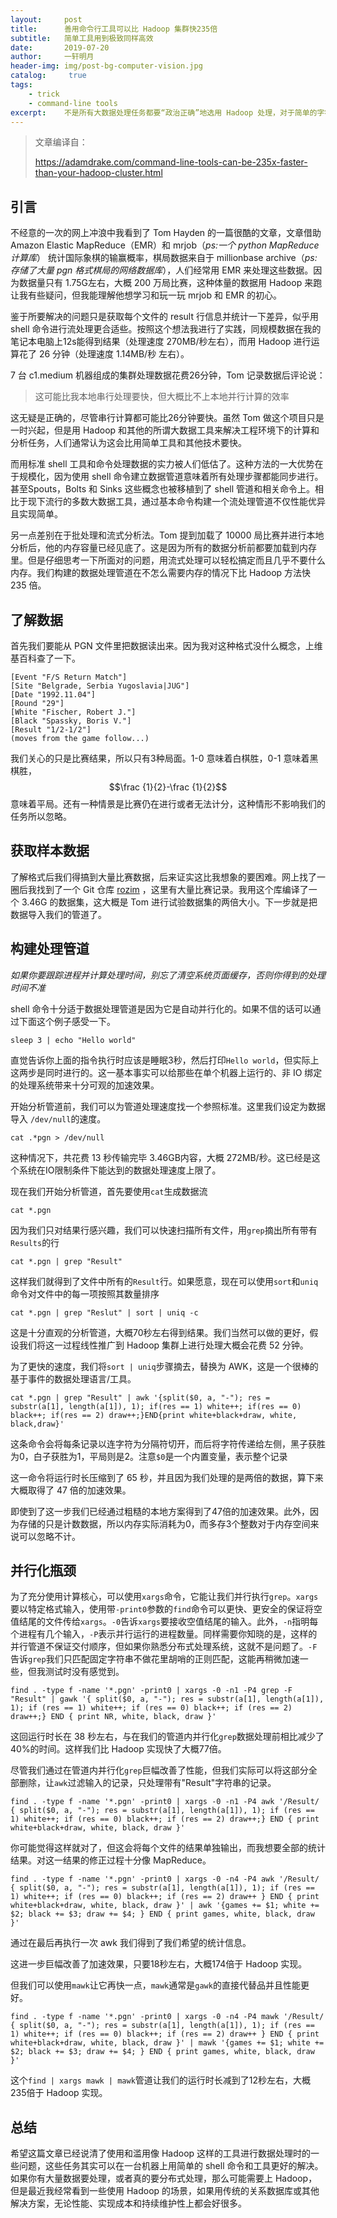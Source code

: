 ```yaml
---
layout:     post
title:      善用命令行工具可以比 Hadoop 集群快235倍
subtitle:   简单工具用到极致同样高效
date:       2019-07-20
author:     一轩明月
header-img: img/post-bg-computer-vision.jpg
catalog: 	 true
tags:
    - trick
    - command-line tools
excerpt:    不是所有大数据处理任务都要“政治正确”地选用 Hadoop 处理，对于简单的字符串统计合并完全可以使用 shell 命令完成，无论性能、实现成本和持续维护性上都会好很多。
---
```


> 文章编译自：
>
> https://adamdrake.com/command-line-tools-can-be-235x-faster-than-your-hadoop-cluster.html

## 引言

不经意的一次的网上冲浪中我看到了 Tom Hayden 的一篇很酷的文章，文章借助 Amazon Elastic MapReduce（EMR）和 mrjob（_ps:一个 python MapReduce 计算库_） 统计国际象棋的输赢概率，棋局数据来自于 millionbase archive（_ps:存储了大量 pgn 格式棋局的网络数据库_），人们经常用 EMR 来处理这些数据。因为数据量只有 1.75G左右，大概 200 万局比赛，这种体量的数据用 Hadoop 来跑让我有些疑问，但我能理解他想学习和玩一玩 mrjob 和 EMR 的初心。

鉴于所要解决的问题只是获取每个文件的 result 行信息并统计一下差异，似乎用 shell 命令进行流处理更合适些。按照这个想法我进行了实践，同规模数据在我的笔记本电脑上12s能得到结果（处理速度 270MB/秒左右），而用  Hadoop 进行运算花了 26 分钟（处理速度 1.14MB/秒 左右）。

7 台 c1.medium 机器组成的集群处理数据花费26分钟，Tom 记录数据后评论说：

> 这可能比我本地串行处理要快，但大概比不上本地并行计算的效率

这无疑是正确的，尽管串行计算都可能比26分钟要快。虽然 Tom 做这个项目只是一时兴起，但是用 Hadoop 和其他的所谓大数据工具来解决工程环境下的计算和分析任务，人们通常认为这会比用简单工具和其他技术要快。

而用标准 shell 工具和命令处理数据的实力被人们低估了。这种方法的一大优势在于规模化，因为使用 shell 命令建立数据管道意味着所有处理步骤都能同步进行。甚至Spouts，Bolts 和 Sinks 这些概念也被移植到了 shell 管道和相关命令上。相比于现下流行的多数大数据工具，通过基本命令构建一个流处理管道不仅性能优异且实现简单。

另一点差别在于批处理和流式分析法。Tom 提到加载了 10000 局比赛并进行本地分析后，他的内存容量已经见底了。这是因为所有的数据分析前都要加载到内存里。但是仔细思考一下所面对的问题，用流式处理可以轻松搞定而且几乎不要什么内存。我们构建的数据处理管道在不怎么需要内存的情况下比 Hadoop 方法快 235 倍。

## 了解数据

首先我们要能从 PGN 文件里把数据读出来。因为我对这种格式没什么概念，上维基百科查了一下。

```
[Event "F/S Return Match"]
[Site "Belgrade, Serbia Yugoslavia|JUG"]
[Date "1992.11.04"]
[Round "29"]
[White "Fischer, Robert J."]
[Black "Spassky, Boris V."]
[Result "1/2-1/2"]
(moves from the game follow...)
```

我们关心的只是比赛结果，所以只有3种局面。1-0 意味着白棋胜，0-1 意味着黑棋胜，$$\frac {1}{2}-\frac {1}{2}$$意味着平局。还有一种情景是比赛仍在进行或者无法计分，这种情形不影响我们的任务所以忽略。

## 获取样本数据

了解格式后我们得搞到大量比赛数据，后来证实这比我想象的要困难。网上找了一圈后我找到了一个 Git 仓库 [rozim](https://github.com/rozim/ChessData) ，这里有大量比赛记录。我用这个库编译了一个 3.46G 的数据集，这大概是 Tom 进行试验数据集的两倍大小。下一步就是把数据导入我们的管道了。

## 构建处理管道

_如果你要跟踪进程并计算处理时间，别忘了清空系统页面缓存，否则你得到的处理时间不准_

shell 命令十分适于数据处理管道是因为它是自动并行化的。如果不信的话可以通过下面这个例子感受一下。

```shell
sleep 3 | echo "Hello world"
```

直觉告诉你上面的指令执行时应该是睡眠3秒，然后打印`Hello world`，但实际上这两步是同时进行的。这一基本事实可以给那些在单个机器上运行的、非 IO 绑定的处理系统带来十分可观的加速效果。

开始分析管道前，我们可以为管道处理速度找一个参照标准。这里我们设定为数据导入 `/dev/null`的速度。

```shell
cat .*pgn > /dev/null
```

这种情况下，共花费 13 秒传输完毕 3.46GB内容，大概 272MB/秒。这已经是这个系统在IO限制条件下能达到的数据处理速度上限了。

现在我们开始分析管道，首先要使用`cat`生成数据流

```shell
cat *.pgn
```

因为我们只对结果行感兴趣，我们可以快速扫描所有文件，用`grep`摘出所有带有`Results`的行

```shell
cat *.pgn | grep "Result"
```

这样我们就得到了文件中所有的`Result`行。如果愿意，现在可以使用`sort`和`uniq`命令对文件中的每一项按照其数量排序

```shell
cat *.pgn | grep "Reslut" | sort | uniq -c
```

这是十分直观的分析管道，大概70秒左右得到结果。我们当然可以做的更好，假设我们将这一过程线性推广到 Hadoop 集群上进行处理大概会花费 52 分钟。

为了更快的速度，我们将`sort | uniq`步骤摘去，替换为 AWK，这是一个很棒的基于事件的数据处理语言/工具。

```shell
cat *.pgn | grep "Result" | awk '{split($0, a, "-"); res = substr(a[1], length(a[1]), 1); if(res == 1) white++; if(res == 0) black++; if(res == 2) draw++;}END{print white+black+draw, white, black,draw}'
```

这条命令会将每条记录以连字符为分隔符切开，而后将字符传递给左侧，黑子获胜为0，白子获胜为1，平局则是2。注意`$0`是一个内置变量，表示整个记录

这一命令将运行时长压缩到了 65 秒，并且因为我们处理的是两倍的数据，算下来大概取得了 47 倍的加速效果。

即使到了这一步我们已经通过粗糙的本地方案得到了47倍的加速效果。此外，因为存储的只是计数数据，所以内存实际消耗为0，而多存3个整数对于内存空间来说可以忽略不计。

## 并行化瓶颈

为了充分使用计算核心，可以使用`xargs`命令，它能让我们并行执行`grep`。`xargs`要以特定格式输入，使用带`-print0`参数的`find`命令可以更快、更安全的保证将空值结尾的文件传给`xargs`。`-0`告诉`xargs`要接收空值结尾的输入。此外，`-n`指明每个进程有几个输入，`-P`表示并行运行的进程数量。同样需要你知晓的是，这样的并行管道不保证交付顺序，但如果你熟悉分布式处理系统，这就不是问题了。`-F`告诉`grep`我们只匹配固定字符串不做花里胡哨的正则匹配，这能再稍微加速一些，但我测试时没有感觉到。

```shell
find . -type f -name '*.pgn' -print0 | xargs -0 -n1 -P4 grep -F "Result" | gawk '{ split($0, a, "-"); res = substr(a[1], length(a[1]), 1); if (res == 1) white++; if (res == 0) black++; if (res == 2) draw++;} END { print NR, white, black, draw }'
```

这回运行时长在 38 秒左右，与在我们的管道内并行化`grep`数据处理前相比减少了40%的时间。这样我们比 Hadoop 实现快了大概77倍。

尽管我们通过在管道内并行化`grep`巨幅改善了性能，但我们实际可以将这部分全部删除，让`awk`过滤输入的记录，只处理带有"Result"字符串的记录。

```shell
find . -type f -name '*.pgn' -print0 | xargs -0 -n1 -P4 awk '/Result/ { split($0, a, "-"); res = substr(a[1], length(a[1]), 1); if (res == 1) white++; if (res == 0) black++; if (res == 2) draw++;} END { print white+black+draw, white, black, draw }'
```

你可能觉得这样就对了，但这会将每个文件的结果单独输出，而我想要全部的统计结果。对这一结果的修正过程十分像 MapReduce。

```shell
find . -type f -name '*.pgn' -print0 | xargs -0 -n4 -P4 awk '/Result/ { split($0, a, "-"); res = substr(a[1], length(a[1]), 1); if (res == 1) white++; if (res == 0) black++; if (res == 2) draw++ } END { print white+black+draw, white, black, draw }' | awk '{games += $1; white += $2; black += $3; draw += $4; } END { print games, white, black, draw }'
```

通过在最后再执行一次 awk 我们得到了我们希望的统计信息。

这进一步巨幅改善了加速效果，只要18秒左右，大概174倍于 Hadoop 实现。

但我们可以使用`mawk`让它再快一点，`mawk`通常是`gawk`的直接代替品并且性能更好。

```shell
find . -type f -name '*.pgn' -print0 | xargs -0 -n4 -P4 mawk '/Result/ { split($0, a, "-"); res = substr(a[1], length(a[1]), 1); if (res == 1) white++; if (res == 0) black++; if (res == 2) draw++ } END { print white+black+draw, white, black, draw }' | mawk '{games += $1; white += $2; black += $3; draw += $4; } END { print games, white, black, draw }'
```

这个`find | xargs mawk | mawk`管道让我们的运行时长减到了12秒左右，大概235倍于 Hadoop 实现。

## 总结

希望这篇文章已经说清了使用和滥用像 Hadoop 这样的工具进行数据处理时的一些问题，这些任务其实可以在一台机器上用简单的 shell 命令和工具更好的解决。如果你有大量数据要处理，或者真的要分布式处理，那么可能需要上 Hadoop，但是最近我经常看到一些使用 Hadoop 的场景，如果用传统的关系数据库或其他解决方案，无论性能、实现成本和持续维护性上都会好很多。